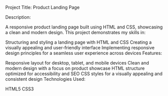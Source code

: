 Project Title: Product Landing Page

Description:

A responsive product landing page built using HTML and CSS, showcasing a clean and modern design. This project demonstrates my skills in:

Structuring and styling a landing page with HTML and CSS
Creating a visually appealing and user-friendly interface
Implementing responsive design principles for a seamless user experience across devices
Features:

Responsive layout for desktop, tablet, and mobile devices
Clean and modern design with a focus on product showcase
HTML structure optimized for accessibility and SEO
CSS styles for a visually appealing and consistent design
Technologies Used:

HTML5
CSS3
